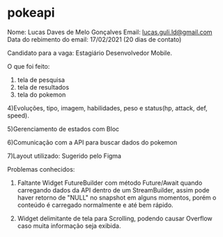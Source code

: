 # pokeapi

Nome: Lucas Daves de Melo Gonçalves
Email: lucas.guli.ld@gmail.com
Data do rebimento do email: 17/02/2021 (20 dias de contato)

Candidato para a vaga: Estagiário Desenvolvedor Mobile.

O que foi feito:

1) tela de pesquisa
2) tela de resultados
3) tela do pokemon

4)Evoluções, tipo, imagem, habilidades, peso e status(hp, attack, def, speed).

5)Gerenciamento de estados com Bloc

6)Comunicação com a API para buscar dados do pokemon

7)Layout utilizado: Sugerido pelo Figma

Problemas conhecidos:

1) Faltante Widget FutureBuilder com método Future/Await quando carregando dados da API dentro de um StreamBuilder, assim pode haver retorno de "NULL" no snapshot em alguns momentos, porém o conteúdo é carregado normalmente e até bem rápido.

2) Widget delimitante de tela para Scrolling, podendo causar Overflow caso muita informação seja exibida.
